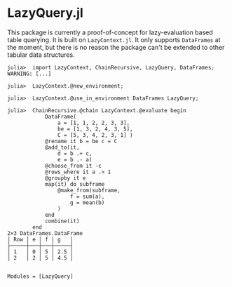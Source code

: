 # LazyQuery.jl

This package is currently a proof-of-concept for lazy-evaluation based
table querying. It is built on `LazyContext.jl`. It only supports `DataFrames`
at the moment, but there is no reason the package can't be extended to other
tabular data structures.

```jldoctest
julia>  import LazyContext, ChainRecursive, LazyQuery, DataFrames;
WARNING: [...]

julia>  LazyContext.@new_environment;

julia>  LazyContext.@use_in_environment DataFrames LazyQuery;

julia>  ChainRecursive.@chain LazyContext.@evaluate begin
            DataFrame(
                a = [1, 1, 2, 2, 3, 3],
                be = [1, 3, 2, 4, 3, 5],
                C = [5, 3, 4, 2, 3, 1] )
            @rename it b = be c = C
            @add_to(it,
                d = b .+ c,
                e = b .- a)
            @choose_from it -c
            @rows_where it a .> 1
            @groupby it e
            map(it) do subframe
                @make_from(subframe,
                    f = sum(a),
                    g = mean(b)
                )
            end
            combine(it)
        end
2×3 DataFrames.DataFrame
│ Row │ e │ f │ g   │
├─────┼───┼───┼─────┤
│ 1   │ 0 │ 5 │ 2.5 │
│ 2   │ 2 │ 5 │ 4.5 │
```

```@index
```

```@autodocs
Modules = [LazyQuery]
```
